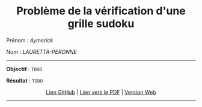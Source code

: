 # <center> Problème de la vérification d'une grille sudoku </center>

Prénom : <em>Aymerick</em>

Nom : <em>LAURETTA-PERONNE</em>

---

**Objectif** : `TODO`

**Résultat** : `TODO`

<center>
<a href="https://github.com/BenjaminPeronne/verif_grille_sudoku">Lien GitHub</a> |
  <a href="https://benjaminperonne.fr/dowload/MPI_Rapport.pdf">Lien vers le PDF</a> |
  <a href="https://benjaminperonne.fr/src/blog_post/MPI_Rapport.html">Version Web</a>
</center>

---
